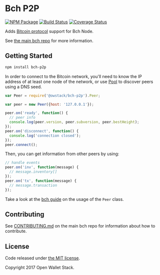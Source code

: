 Bch P2P
=======

[![NPM Package](https://img.shields.io/npm/v/bch-p2p.svg?style=flat-square)](https://www.npmjs.org/package/bch-p2p)
[![Build Status](https://img.shields.io/travis/owstack/bch-p2p.svg?branch=master&style=flat-square)](https://travis-ci.org/owstack/bch-p2p)
[![Coverage Status](https://img.shields.io/coveralls/owstack/bch-p2p.svg?style=flat-square)](https://coveralls.io/r/owstack/bch-p2p?branch=master)

Adds [Bitcoin protocol](https://en.bitcoin.it/wiki/Protocol_documentation) support for Bch Node.

See [the main bch repo](https://github.com/owstack/bch) for more information.

## Getting Started

```sh
npm install bch-p2p
```
In order to connect to the Bitcoin network, you'll need to know the IP address of at least one node of the network, or use [Pool](/docs/pool.md) to discover peers using a DNS seed.

```javascript
var Peer = require('@owstack/bch-p2p').Peer;

var peer = new Peer({host: '127.0.0.1'});

peer.on('ready', function() {
  // peer info
  console.log(peer.version, peer.subversion, peer.bestHeight);
});
peer.on('disconnect', function() {
  console.log('connection closed');
});
peer.connect();
```

Then, you can get information from other peers by using:

```javascript
// handle events
peer.on('inv', function(message) {
  // message.inventory[]
});
peer.on('tx', function(message) {
  // message.transaction
});
```

Take a look at the [bch guide](http://bch.io/guide/peer.html) on the usage of the `Peer` class.

## Contributing

See [CONTRIBUTING.md](https://github.com/owstack/bch/blob/master/CONTRIBUTING.md) on the main bch repo for information about how to contribute.

## License

Code released under [the MIT license](https://github.com/owstack/bch/blob/master/LICENSE).

Copyright 2017 Open Wallet Stack.
